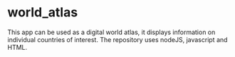# world_atlas
This app can be used as a digital world atlas, it displays information on individual countries of interest. The repository uses nodeJS, javascript and HTML.

